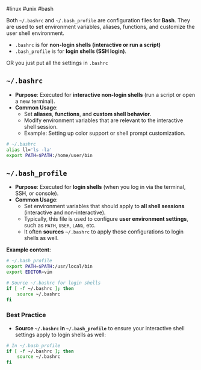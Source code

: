 #linux #unix #bash 

Both `~/.bashrc` and `~/.bash_profile` are configuration files for **Bash**. They are used to set environment variables, aliases, functions, and customize the user shell environment.

- `.bashrc` is for **non-login shells (interactive or run a script)**
- `.bash_profile` is for **login shells (SSH login)**.

OR you just put all the settings in `.bashrc`

## `~/.bashrc`

- **Purpose**: Executed for **interactive non-login shells** (run a script or open a new terminal).
- **Common Usage**:
    - Set **aliases**, **functions**, and **custom shell behavior**.
    - Modify environment variables that are relevant to the interactive shell session.
    - Example: Setting up color support or shell prompt customization.
```bash
# ~/.bashrc
alias ll='ls -la'
export PATH=$PATH:/home/user/bin
```

## `~/.bash_profile`

- **Purpose**: Executed for **login shells** (when you log in via the terminal, SSH, or console).
- **Common Usage**:
    - Set environment variables that should apply to **all shell sessions** (interactive and non-interactive).
    - Typically, this file is used to configure **user environment settings**, such as `PATH`, `USER`, `LANG`, etc.
    - It often **sources** `~/.bashrc` to apply those configurations to login shells as well.

**Example content**:

```bash
# ~/.bash_profile
export PATH=$PATH:/usr/local/bin
export EDITOR=vim

# Source ~/.bashrc for login shells
if [ -f ~/.bashrc ]; then
    source ~/.bashrc
fi
```

### Best Practice

- **Source `~/.bashrc` in `~/.bash_profile`** to ensure your interactive shell settings apply to login shells as well:

```bash
# In ~/.bash_profile
if [ -f ~/.bashrc ]; then
    source ~/.bashrc
fi
```